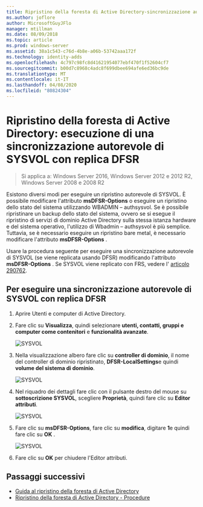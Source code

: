 ```yaml
---
title: Ripristino della foresta di Active Directory-sincronizzazione autorevole di SYSVOL
ms.author: joflore
author: MicrosoftGuyJFlo
manager: mtillman
ms.date: 08/09/2018
ms.topic: article
ms.prod: windows-server
ms.assetid: 38a1c543-c76d-4b8e-a06b-53742aaa172f
ms.technology: identity-adds
ms.openlocfilehash: 4c797c98fc8d41621954077ebf470f1f52604cf7
ms.sourcegitcommit: b00d7c8968c4adc8f699dbee694afe6ed36bc9de
ms.translationtype: MT
ms.contentlocale: it-IT
ms.lasthandoff: 04/08/2020
ms.locfileid: "80824304"
---
```

# <a name="ad-forest-recovery---performing-an-authoritative-synchronization-of-dfsr-replicated-sysvol"></a>Ripristino della foresta di Active Directory: esecuzione di una sincronizzazione autorevole di SYSVOL con replica DFSR  

>Si applica a: Windows Server 2016, Windows Server 2012 e 2012 R2, Windows Server 2008 e 2008 R2

Esistono diversi modi per eseguire un ripristino autorevole di SYSVOL. È possibile modificare l'attributo **msDFSR-Options** o eseguire un ripristino dello stato del sistema utilizzando WBADMIN – authsysvol. Se è possibile ripristinare un backup dello stato del sistema, ovvero se si esegue il ripristino di servizi di dominio Active Directory sulla stessa istanza hardware e del sistema operativo, l'utilizzo di Wbadmin – authsysvol è più semplice. Tuttavia, se è necessario eseguire un ripristino bare metal, è necessario modificare l'attributo **msDFSR-Options** .  

Usare la procedura seguente per eseguire una sincronizzazione autorevole di SYSVOL (se viene replicata usando DFSR) modificando l'attributo **msDFSR-Options** . Se SYSVOL viene replicato con FRS, vedere l' [articolo 290762](https://go.microsoft.com/fwlink/?LinkId=148443).  

## <a name="to-perform-an-authoritative-synchronization-of-dfsr-replicated-sysvol"></a>Per eseguire una sincronizzazione autorevole di SYSVOL con replica DFSR  

1. Aprire Utenti e computer di Active Directory.  
2. Fare clic su **Visualizza**, quindi selezionare **utenti, contatti, gruppi e computer come contenitori** e **funzionalità avanzate**. 

   ![SYSVOL](media/AD-Forest-Recovery-Authoritative-Recovery-SYSVOL/sysvol1.png) 

3. Nella visualizzazione albero fare clic su **controller di dominio**, il nome del controller di dominio ripristinato, **DFSR-LocalSettings**e quindi **volume del sistema di dominio**. 

   ![SYSVOL](media/AD-Forest-Recovery-Authoritative-Recovery-SYSVOL/sysvol2.png)  

4. Nel riquadro dei dettagli fare clic con il pulsante destro del mouse su **sottoscrizione SYSVOL**, scegliere **Proprietà**, quindi fare clic su **Editor attributi**.  

   ![SYSVOL](media/AD-Forest-Recovery-Authoritative-Recovery-SYSVOL/sysvol3.png) 

5. Fare clic su **msDFSR-Options**, fare clic su **modifica**, digitare **1**e quindi fare clic su **OK** .  

   ![SYSVOL](media/AD-Forest-Recovery-Authoritative-Recovery-SYSVOL/sysvol4.png) 

6. Fare clic su **OK** per chiudere l'Editor attributi.  
  
## <a name="next-steps"></a>Passaggi successivi

- [Guida al ripristino della foresta di Active Directory](AD-Forest-Recovery-Guide.md)
- [Ripristino della foresta di Active Directory - Procedure](AD-Forest-Recovery-Procedures.md)

